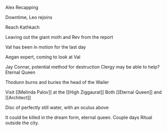 Alex Recapping

Downtime, Leo rejoins

Reach Kathkach

Leaving out the giant moth and Rev from the report

Val has been in motion for the last day

Aegan expert, coming to look at Val

Jay Connar, potential method for destruction
Clergy may be able to help? Eternal Queen

Thodunn burns and buries the head of the Wailer

Visit [[Melinda Palov]] at the [[High Ziggaurat]]
		Both [[Eternal Queen]] and [[Architect]]

Disc of perfectly still water, with an oculus above

It could be killed in the dream form, eternal queen.
Couple days
Ritual outside the city.




